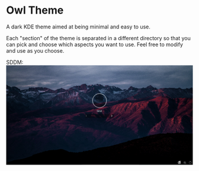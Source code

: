 # Owl Theme

A dark KDE theme aimed at being minimal and easy to use.

Each "section" of the theme is separated in a different directory so that you can pick and choose which aspects you want to use. Feel free to modify and use as you choose.



SDDM:
![SDDM](/sddm/owl/preview.png)